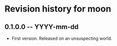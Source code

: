 # Revision history for moon

## 0.1.0.0 -- YYYY-mm-dd

* First version. Released on an unsuspecting world.
